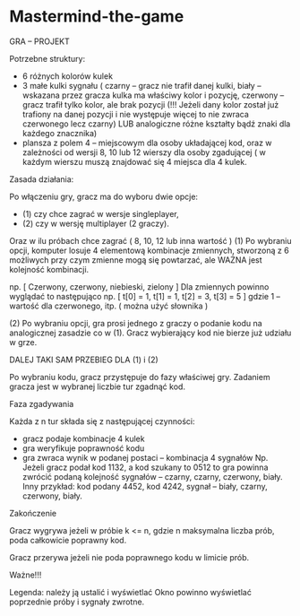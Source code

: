 # Mastermind-the-game
GRA – PROJEKT

Potrzebne struktury:
- 6 różnych kolorów kulek
- 3 małe kulki sygnału ( czarny – gracz nie trafił danej kulki, biały – wskazana przez gracza kulka ma właściwy kolor i pozycję, czerwony – gracz trafił tylko kolor, ale brak pozycji (!!! Jeżeli dany kolor został już trafiony na danej pozycji i nie występuje więcej to nie zwraca czerwonego lecz czarny)  LUB analogiczne różne kształty bądź znaki dla każdego znacznika)
- plansza z polem 4 – miejscowym dla osoby układającej kod, oraz w zależności od wersji 8, 10 lub 12 wierszy dla osoby zgadującej ( w każdym wierszu muszą znajdować się 4 miejsca dla 4 kulek.

Zasada działania:

Po włączeniu gry, gracz ma do wyboru dwie opcje: 
 - (1) czy chce zagrać w wersje singleplayer, 
 - (2) czy w wersję multiplayer (2 graczy). 

Oraz w ilu próbach chce zagrać ( 8, 10, 12 lub inna wartość )
(1)	 Po wybraniu opcji, komputer losuje 4 elementową kombinacje zmiennych, stworzoną z 6 możliwych przy czym zmienne mogą się powtarzać, ale WAŻNA jest kolejność kombinacji. 

np.
[ Czerwony, czerwony, niebieski, zielony ]
		Dla zmiennych powinno wyglądać to następująco
	np. 	[ t[0] = 1, t[1] = 1, t[2] = 3, t[3] = 5 ]
		gdzie 1 – wartość dla czerwonego, itp. ( można użyć słownika )

(2)	Po wybraniu opcji, gra prosi jednego z graczy o podanie kodu na analogicznej zasadzie co w (1). Gracz wybierający kod nie bierze już udziału w grze. 

DALEJ TAKI SAM PRZEBIEG DLA (1) i (2)

Po wybraniu kodu, gracz przystępuje do fazy właściwej gry. Zadaniem gracza jest w wybranej liczbie tur zgadnąć kod. 

Faza zgadywania

Każda z n tur składa się z następującej czynności:
- gracz podaje kombinacje 4 kulek
- gra weryfikuje poprawność kodu
- gra zwraca wynik w podanej postaci – kombinacja 4 sygnałów
Np. Jeżeli gracz podał kod 1132, a kod szukany to 0512 to gra powinna zwrócić podaną kolejność sygnałów – czarny, czarny, czerwony, biały. Inny przykład: kod podany 4452, kod 4242, sygnał – biały, czarny, czerwony, biały. 

Zakończenie

Gracz wygrywa jeżeli w próbie k <= n, gdzie n maksymalna liczba prób, poda całkowicie poprawny kod.

Gracz przerywa jeżeli nie poda poprawnego kodu w limicie prób.

Ważne!!!

Legenda: należy ją ustalić i wyświetlać
Okno powinno wyświetlać poprzednie próby i sygnały zwrotne. 

